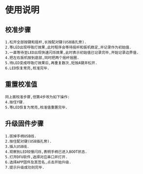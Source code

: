 # 使用说明

## 校准步骤
```
1.松开全部按键和摇杆,长按配对键(USB插孔旁).
2.等LED出现呼吸灯效果,此时程序会等待摇杆和扳机稳定,并记录作为初始值.
3.一直等待至LED出现快速闪烁效果,此时表示初始值已记录完毕,开始记录边界值.
4.把左右扳机按到底部,同时把两个摇杆摇圈.
5.待LED变成呼吸灯效果后,再重复数次,短按A键并松开.
6.LED恢复常亮,校准完毕.
```

## 重置校准值
```
同上面校准步骤,但第4步改为如下操作:
4.按住Y键.
5.等LED恢复为常亮,校准值重置完毕.
```


## 升级固件步骤
```
1.拔掉手柄USB线.
2.按住配对键(USB插孔旁).
3.插入USB线.
4.观察到LED较慢闪烁,表明手柄已进入BOOT状态.
5.打开DFU软件,选择对应串口并打开.
6.选择APP固件及其签名,点击开始升级.
7.提示升级成功则完毕.
```
